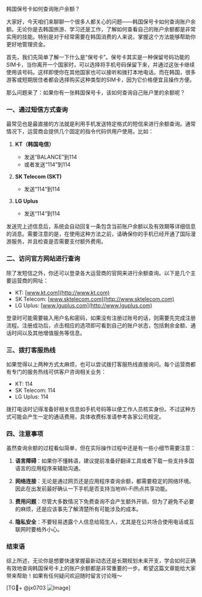 韩国保号卡如何查询账户余额？

大家好，今天咱们来聊聊一个很多人都关心的问题——韩国保号卡如何查询账户余额。无论你是去韩国旅游、学习还是工作，了解如何查看自己的账户余额都是非常实用的技能。特别是对于经常需要在韩国消费的人来说，掌握这个方法能够帮助你更好地管理资金。

首先，我们先简单了解一下什么是“保号卡”。保号卡其实是一种保留号码功能的SIM卡，当你离开一个国家时，可以选择将手机号码保留下来，并通过这张卡继续使用该号码。这样即使你在其他国家也可以接听和拨打本地电话。而在韩国，很多游客或短期居住者都会选择购买这种类型的SIM卡，因为它价格便宜且操作方便。

那么问题来了：如果你有一张韩国保号卡，该如何查询自己账户里的余额呢？

### 一、通过短信方式查询

最常见也是最直接的方法就是利用手机发送特定格式的短信来进行余额查询。通常情况下，运营商会提供几个固定的指令代码供用户使用。比如：

1. **KT（韩国电信）**
   - 发送“BALANCE”到114
   - 或者发送“114”到114

2. **SK Telecom (SKT)**
   - 发送“114”到114

3. **LG Uplus**
   - 发送“114”到114

发送完上述信息后，系统会自动回复一条包含当前账户余额以及有效期等详细信息的消息。需要注意的是，在使用这种方法之前，请确保你的手机已经开通了国际漫游服务，并且检查是否需要支付额外费用。

### 二、访问官方网站进行查询

除了发短信之外，你还可以登录各大运营商的官网来进行余额查询。以下是几个主要运营商的网址：

- KT: [www.kt.com](http://www.kt.com)
- SK Telecom: [www.sktelecom.com](http://www.sktelecom.com)
- LG Uplus: [www.lguplus.com](http://www.lguplus.com)

登录时可能需要输入用户名和密码，如果没有注册过账号的话，则需要先完成注册流程。注册成功后，点击相应的选项即可看到自己的账户状态，包括剩余金额、通话时间以及其他增值服务等信息。

### 三、拨打客服热线

如果觉得以上两种方式太麻烦，也可以尝试拨打客服热线直接询问。每个运营商都有专门的服务热线可供客户咨询相关业务：

- KT: 114
- SK Telecom: 114
- LG Uplus: 114

拨打电话时记得准备好相关信息如手机号码等以便工作人员核实身份。不过这种方式可能会产生一定的通话费用，具体收费标准请参考各家公司规定。

### 四、注意事项

虽然查询余额的过程看似简单，但在实际操作过程中还是有一些小细节需要注意：

1. **语言障碍**：如果你不懂韩语，建议提前准备好翻译工具或者下载一些支持多国语言的应用程序来辅助沟通。
   
2. **网络连接**：无论是通过网页还是应用程序查询余额，都需要稳定的网络环境。因此在出发前最好确认一下手机是否支持当地Wi-Fi热点共享功能。

3. **费用问题**：尽管大多数情况下免费查询不会产生额外开销，但为了避免不必要的麻烦，还是应该事先了解清楚所有可能涉及的成本。

4. **隐私安全**：不要轻易透露个人信息给陌生人，尤其是在公共场合使用电话或互联网时要格外小心。

### 结束语

综上所述，无论你是想要快速掌握最新动态还是长期规划未来开支，学会如何正确有效地查询韩国保号卡上的账户余额都是非常重要的一步。希望这篇文章能给大家带来帮助！如果有任何疑问欢迎随时留言讨论哦～

[TG💪+ @jx0703 ![Image](https://github.com/user-attachments/assets/dbca1d08-cadb-493c-b0ec-ad6f7a83f270)]